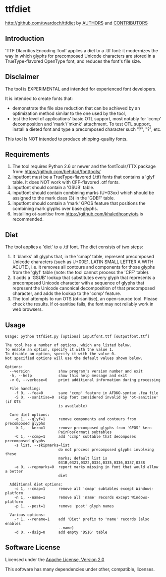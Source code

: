 ttfdiet
=======
http://github.com/twardoch/ttfdiet
by [AUTHORS](./AUTHORS) and [CONTRIBUTORS](./CONTRIBUTORS)

Introduction
------------
'TTF DIacritics Encoding Tool' applies a diet to a .ttf font: it modernizes
the way in which glyphs for precomposed Unicode characters are stored in
a TrueType-flavored OpenType font, and reduces the font's file size.

Disclaimer
----------
The tool is EXPERIMENTAL and intended for experienced font developers.

It is intended to create fonts that:

* demonstrate the file size reduction that can be achieved by
  an optimization method similar to the one used by the tool,
* test the level of applications' basic OTL support, most notably for
  'ccmp' decomposition and 'mark'/'mkmk' attachment. To test OTL support,
  install a dieted font and type a precomposed character such "?", "?", etc.

This tool is NOT intended to produce shipping-quality fonts.

Requirements
------------
1. The tool requires Python 2.6 or newer and the fontTools/TTX package from:
   https://github.com/behdad/fonttools/
2. inputfont must be a TrueType-flavored (.ttf) fonts that contains
   a 'glyf' table. It does NOT work with CFF-flavored .otf fonts.
3. inputfont should contain a 'GSUB' table.
4. inputfont should contain combining marks (U+03xx) which should be assigned
   to the mark class (3) in the 'GDEF' table.
5. inputfont should contain a 'mark' GPOS feature that positions the combining
   mark glyphs over base glyphs.
6. Installing ot-sanitise from https://github.com/khaledhosny/ots is recommended.

Diet
----
The tool applies a 'diet' to a .ttf font. The diet consists of two steps:

1. It 'blanks' all glyphs that, in the 'cmap' table, represent precomposed
   Unicode characters (such as U+00E1, LATIN SMALL LETTER A WITH ACUTE),
   i.e. it removes all contours and components for those glyphs from the
   'glyf' table (note: the tool cannot process the 'CFF' table).
2. It adds a 'GSUB' lookup that substitutes every glyph that represents
   a precomposed Unicode character with a sequence of glyphs that represent
   the Unicode canonical decomposition of that precomposed character,
   and adds the lookup to the 'ccmp' feature.
3. The tool attempts to run OTS (ot-sanitise), an open-source tool. Please
   check the results. If ot-sanitise fails, the font may not reliably work
   in web browsers.

Usage
-----
```
Usage: python ttfdiet.py [options] inputfont.ttf [outputfont.ttf]

The tool has a number of options, which are listed below.
To enable an option, specify it with the value 1.
To disable an option, specify it with the value 0.
Not specified options will use the default values shown below.

Options:
  --version             show program's version number and exit
  -h, --help            show this help message and exit
  -v 0, --verbose=0     print additional information during processing

  File handling:
    -f 0, --fea=0       save 'ccmp' feature in AFDKO-syntax .fea file
    -S 0, --sanitise=0  skip font considered invalid by 'ot-sanitise' (if OTS
                        is available)

  Core diet options:
    -g 1, --glyf=1      remove components and contours from precomposed glyphs
    -k 1, --kern=1      remove precomposed glyphs from 'GPOS' kern
                        PairPosFormat1 subtables
    -C 1, --ccmp=1      add 'ccmp' subtable that decomposes precomposed glyphs
    -s list, --skipmarks=list
                        do not process precomposed glyphs involving these
                        marks; default list is
                        031B,0321,0322,0334,0335,0336,0337,0338
    -a 0, --repmarks=0  report marks missing in font that would allow a better
                        diet

  Additional diet options:
    -c 1, --cmap=1      remove all 'cmap' subtables except Windows-platform
    -n 1, --name=1      remove all 'name' records except Windows-platform
    -p 1, --post=1      remove 'post' glyph names

  Various options:
    -r 1, --rename=1    add 'Diet' prefix to 'name' records (also enables
                        --name)
    -d 0, --dsig=0      add empty 'DSIG' table
```
Software License
----------------
Licensed under the [Apache License, Version 2.0](http://www.apache.org/licenses/LICENSE-2.0)

This software has many dependencies under other, compatible, licenses.
